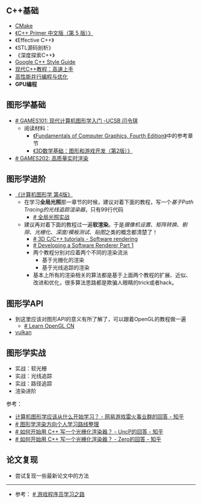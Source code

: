 ## C++基础

- [CMake](https://github.com/ttroy50/cmake-examples)
- [《C++ Primer 中文版（第 5 版）》](../C++Primer5th/pdf/C++%20Primer%20中文版（第%205%20版）.pdf)
- 《Effective C++》
- 《STL源码剖析》
- 《深度探索C++》
- [Google C++ Style Guide](https://google.github.io/styleguide/cppguide.html)
- [现代C++教程：高速上手](https://changkun.de/modern-cpp/)
- [高性能并行编程与优化](https://github.com/parallel101/course)
- **GPU编程**

## 图形学基础

- [# GAMES101: 现代计算机图形学入门 -UCSB 闫令琪](https://link.zhihu.com/?target=https%3A//sites.cs.ucsb.edu/~lingqi/teaching/games101.html)
  - 阅读材料：
    - [《Fundamentals of Computer Graphics, Fourth Edition》](./pdf/Fundamentals%20of%20Computer%20Graphics,%20Fourth%20Edition.pdf)中的参考章节
    - [《3D数学基础：图形和游戏开发（第2版）》](./pdf/3D数学基础：图形和游戏开发（第2版）.pdf)
- [# GAMES202: 高质量实时渲染](https://sites.cs.ucsb.edu/~lingqi/teaching/games202.html)

## 图形学进阶

- [《计算机图形学 第4版》](计算机图形学%20第4版.pdf)
  - 在学习**全局光照**那一章节的时候，建议对着下面的教程，写一个*基于Path Tracing的光线追踪渲染器*，只有99行代码
    - [# 全局光照实战](https://www.kevinbeason.com/smallpt/)
  - 建议再对着下面的教程过一遍**软渲染**。于是*摄像机设置*、*矩阵转换*、*剔除*、*光栅化*、*深度/模板测试*、*贴图*之类的概念都清楚了！
    - [# 3D C/C++ tutorials - Software rendering](https://link.zhihu.com/?target=http%3A//www.3dcpptutorials.sk/index.php%3Fid%3D15)
    - [# Developing a Software Renderer Part 1](https://link.zhihu.com/?target=https%3A//trenki2.github.io/blog/2017/06/06/developing-a-software-renderer-part1/)
    - 两个教程分别对应着两个不同的渲染流派
      - 基于光栅化的渲染
      - 基于光线追踪的渲染
    - 基本上所有的渲染相关的算法都是基于上面两个教程的扩展、近似、改进和优化，很多算法思路都是欺骗人眼睛的trick或者hack。

## 图形学API

- 到这里应该对图形API的意义有所了解了，可以跟着OpenGL的教程做一遍
  - [# Learn OpenGL CN](https://learnopengl-cn.github.io/)
- [vulkan](https://vulkan-tutorial.com/)

## 图形学实战

- 实战：软光栅
- 实战：光线追踪
- 实战：路径追踪
- 渲染进阶

参考：

- [计算机图形学应该从什么开始学习？ - 网易游戏雷火事业群的回答 - 知乎](https://www.zhihu.com/question/349302834/answer/931378785)
- [# 图形学渲染方向个人学习路线整理](https://zhuanlan.zhihu.com/p/445343440)
- [# 如何开始用 C++ 写一个光栅化渲染器？ - UncP的回答 - 知乎](https://www.zhihu.com/question/24786878/answer/127484388)
- [# 如何开始用 C++ 写一个光栅化渲染器？ - Zero的回答 - 知乎](https://www.zhihu.com/question/24786878/answer/401447840)

## 论文复现

- 尝试复现一些最新论文中的方法

---

- 参考：
  [# 游戏程序员学习之路](https://miloyip.github.io/game-programmer/game-programmer-zh-cn.svg)
